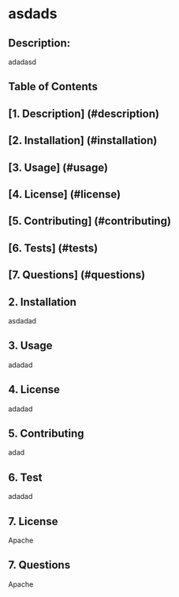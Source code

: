 
  # asdads

  <a name="description"></a>
  ## Description:

  adadasd

  ## Table of Contents

  ## [1. Description] (#description)
  ## [2. Installation] (#installation)
  ## [3. Usage] (#usage)
  ## [4. License] (#license)
  ## [5. Contributing] (#contributing)
  ## [6. Tests] (#tests)
  ## [7. Questions] (#questions)


  <a name="installation"></a>
## 2. Installation

  asdadad

  <a name="usage"></a>
  ## 3. Usage

  adadad

  <a name="license"></a>
  ## 4. License
  
  adadad

  <a name="contributing"></a>
  ## 5. Contributing
    
  adad

  <a name="test"></a>
  ## 6. Test
      
  adadad

  <a name="license"></a>
  ## 7. License
      
  Apache

  <a name="questions"></a>
  ## 7. Questions
      
  Apache

